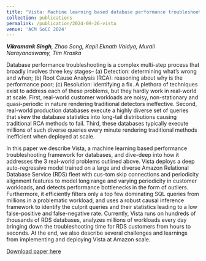 ```yaml
---
title: "Vista: Machine learning based database performance troubleshooting framework in Amazon RDS"
collection: publications
permalink: /publication/2024-09-26-vista
venue: 'ACM SoCC 2024'
---
```


_**Vikramank Singh**, Zhao Song, Kapil Eknath Vaidya, Murali Narayanaswamy, Tim Kraska_

Database performance troubleshooting is a complex multi-step process that broadly involves three key stages– (a) Detection: determining what’s wrong and when; (b) Root Cause Analysis (RCA): reasoning about why is the performance poor; (c) Resolution: identifying a fix. A plethora of techniques exist to address each of these problems, but they hardly work in real-world at scale. First, real-world customer workloads are noisy, non-stationary and quasi-periodic in nature rendering traditional detectors ineffective. Second, real-world production databases execute a highly diverse set of queries that skew the database statistics into long-tail distributions causing traditional RCA methods to fail. Third, these databases typically execute millions of such diverse queries every minute rendering traditional methods inefficient when deployed at scale.

In this paper we describe Vista, a machine learning based performance troubleshooting framework for databases, and dive-deep into how it addresses the 3 real-world problems outlined above. Vista deploys a deep auto-regressive model trained on a large and diverse Amazon Relational Database Service (RDS) fleet with cus-tom skip connections and periodicity alignment features to model long range and varying periodicity in customer workloads, and detects performance bottlenecks in the form of outliers. Furthermore, it efficiently filters only a top few dominating SQL queries from millions in a problematic workload, and uses a robust causal inference framework to identify the culprit queries and their statistics leading to a low false-positive and false-negative rate. Currently, Vista runs on hundreds of thousands of RDS databases, analyzes millions of workloads every day bringing down the troubleshooting time for RDS customers from hours to seconds. At the end, we also describe several challenges and learnings from implementing and deploying Vista at Amazon scale.

[Download paper here](https://www.amazon.science/publications/vista-machine-learning-based-database-performance-troubleshooting-framework-in-amazon-rds)
